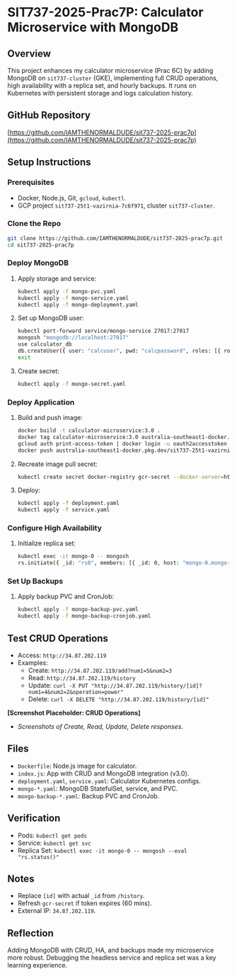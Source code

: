 # SIT737-2025-Prac7P: Calculator Microservice with MongoDB

## Overview

This project enhances my calculator microservice (Prac 6C) by adding MongoDB on `sit737-cluster` (GKE), implementing full CRUD operations, high availability with a replica set, and hourly backups. It runs on Kubernetes with persistent storage and logs calculation history.

## GitHub Repository

[https://github.com/IAMTHENORMALDUDE/sit737-2025-prac7p](https://github.com/IAMTHENORMALDUDE/sit737-2025-prac7p)

## Setup Instructions

### Prerequisites

- Docker, Node.js, Git, `gcloud`, `kubectl`.
- GCP project `sit737-25t1-vazirnia-7c6f971`, cluster `sit737-cluster`.

### Clone the Repo

```bash
git clone https://github.com/IAMTHENORMALDUDE/sit737-2025-prac7p.git
cd sit737-2025-prac7p
```

### Deploy MongoDB

1. Apply storage and service:
   ```bash
   kubectl apply -f mongo-pvc.yaml
   kubectl apply -f mongo-service.yaml
   kubectl apply -f mongo-deployment.yaml
   ```
2. Set up MongoDB user:
   ```bash
   kubectl port-forward service/mongo-service 27017:27017
   mongosh "mongodb://localhost:27017"
   use calculator_db
   db.createUser({ user: "calcuser", pwd: "calcpassword", roles: [{ role: "readWrite", db: "calculator_db" }] })
   exit
   ```
3. Create secret:
   ```bash
   kubectl apply -f mongo-secret.yaml
   ```

### Deploy Application

1. Build and push image:
   ```bash
   docker build -t calculator-microservice:3.0 .
   docker tag calculator-microservice:3.0 australia-southeast1-docker.pkg.dev/sit737-25t1-vazirnia-7c6f971/sit737-25t1-vazirnia/calculator-microservice:3.0
   gcloud auth print-access-token | docker login -u oauth2accesstoken --password-stdin https://australia-southeast1-docker.pkg.dev
   docker push australia-southeast1-docker.pkg.dev/sit737-25t1-vazirnia-7c6f971/sit737-25t1-vazirnia/calculator-microservice:3.0
   ```
2. Recreate image pull secret:
   ```bash
   kubectl create secret docker-registry gcr-secret --docker-server=https://australia-southeast1-docker.pkg.dev --docker-username=oauth2accesstoken --docker-password="$(gcloud auth print-access-token)" --docker-email=my-deakin-email@deakin.edu.au
   ```
3. Deploy:
   ```bash
   kubectl apply -f deployment.yaml
   kubectl apply -f service.yaml
   ```

### Configure High Availability

1. Initialize replica set:
   ```bash
   kubectl exec -it mongo-0 -- mongosh
   rs.initiate({ _id: "rs0", members: [{ _id: 0, host: "mongo-0.mongo-service.default.svc.cluster.local:27017", priority: 2 }, { _id: 1, host: "mongo-1.mongo-service.default.svc.cluster.local:27017", priority: 1 }, { _id: 2, host: "mongo-2.mongo-service.default.svc.cluster.local:27017", priority: 1 }] })
   ```

### Set Up Backups

1. Apply backup PVC and CronJob:
   ```bash
   kubectl apply -f mongo-backup-pvc.yaml
   kubectl apply -f mongo-backup-cronjob.yaml
   ```

## Test CRUD Operations

- Access: `http://34.87.202.119`
- Examples:
  - Create: `http://34.87.202.119/add?num1=5&num2=3`
  - Read: `http://34.87.202.119/history`
  - Update: `curl -X PUT "http://34.87.202.119/history/[id]?num1=4&num2=2&operation=power"`
  - Delete: `curl -X DELETE "http://34.87.202.119/history/[id]"`

**[Screenshot Placeholder: CRUD Operations]**

- _Screenshots of Create, Read, Update, Delete responses._

## Files

- `Dockerfile`: Node.js image for calculator.
- `index.js`: App with CRUD and MongoDB integration (v3.0).
- `deployment.yaml`, `service.yaml`: Calculator Kubernetes configs.
- `mongo-*.yaml`: MongoDB StatefulSet, service, and PVC.
- `mongo-backup-*.yaml`: Backup PVC and CronJob.

## Verification

- Pods: `kubectl get pods`
- Service: `kubectl get svc`
- Replica Set: `kubectl exec -it mongo-0 -- mongosh --eval "rs.status()"`

## Notes

- Replace `[id]` with actual `_id` from `/history`.
- Refresh `gcr-secret` if token expires (60 mins).
- External IP: `34.87.202.119`.

## Reflection

Adding MongoDB with CRUD, HA, and backups made my microservice more robust. Debugging the headless service and replica set was a key learning experience.
